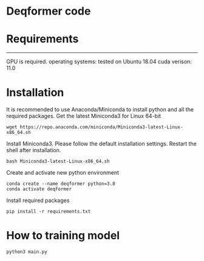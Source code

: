 # Deqformer code 

# Requirements
------------------------
GPU is required. 
operating systems: tested on Ubuntu 18.04
cuda verison: 11.0

# Installation
It is recommended to use Anaconda/Miniconda to install python and all the required packages. 
Get the latest Miniconda3 for Linux 64-bit
```
wget https://repo.anaconda.com/miniconda/Miniconda3-latest-Linux-x86_64.sh
```
Install Miniconda3. Please follow the default installation settings. Restart the shell after installation.
```
bash Miniconda3-latest-Linux-x86_64.sh
```
Create and activate new python environment
```
conda create --name deqformer python=3.8
conda activate deqformer
```
Install required packages
```
pip install -r requirements.txt
```
# How to training model

```
python3 main.py
```
